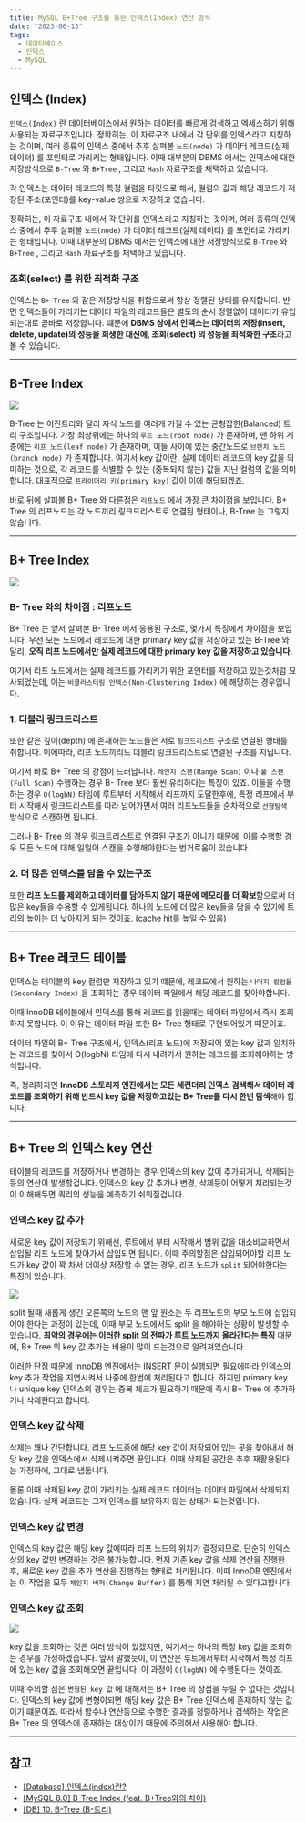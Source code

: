 ```yaml
---
title: MySQL B+Tree 구조를 통한 인덱스(Index) 연산 방식
date: "2023-06-13"
tags:
  - 데이터베이스
  - 인덱스
  - MySQL
---
```


## 인덱스 (Index)

`인덱스(Index)` 란 데이터베이스에서 원하는 데이터를 빠르게 검색하고 엑세스하기 위해 사용되는 자료구조입니다. 정확히는, 이 자료구조 내에서 각 단위를 인덱스라고 지칭하는 것이며, 여러 종류의 인덱스 중에서 추후 살펴볼 `노드(node)` 가 데이터 레코드(실제 데이터) 를 포인터로 가리키는 형태입니다. 이때 대부분의 DBMS 에서는 인덱스에 대한 저장방식으로 `B-Tree` 와 `B+Tree` , 그리고 `Hash` 자료구조를 채택하고 있습니다.

각 인덱스는 데이터 레코드의 특정 컬럼을 타킷으로 해서, 컬럼의 값과 해당 레코드가 저장된 주소(포인터)를 key-value 쌍으로 저장하고 있습니다.

정확히는, 이 자료구조 내에서 각 단위를 인덱스라고 지칭하는 것이며, 여러 종류의 인덱스 중에서 추후 살펴볼 `노드(node)` 가 데이터 레코드(실제 데이터) 를 포인터로 가리키는 형태입니다. 이때 대부분의 DBMS 에서는 인덱스에 대한 저장방식으로 `B-Tree` 와 `B+Tree` , 그리고 `Hash` 자료구조를 채택하고 있습니다.

### 조회(select) 를 위한 최적화 구조

인덱스는 `B+ Tree` 와 같은 저장방식을 취함으로써 항상 정렬된 상태를 유지합니다. 반면 인덱스들이 가리키는 데이터 파일의 레코드들은 별도의 순서 정렬없이 데이터가 유입되는대로 곧바로 저장합니다. 떄문에 **DBMS 상에서 인덱스는 데이터의 저장(insert, delete, update)의 성능을 희생한 대신에, 조회(select) 의 성능을 최적화한 구조**라고 볼 수 있습니다.

---

## B-Tree Index

![](https://velog.velcdn.com/images/msung99/post/56f352c6-0a3c-486d-a36d-3e20987a5034/image.png)

B-Tree 는 이진트리와 달리 자식 노드를 여러개 가질 수 있는 균형잡힌(Balanced) 트리 구조입니다. 가장 최상위에는 하나의 `루트 노드(root node)` 가 존재하며, 맨 하위 계층에는 `리프 노드(leaf node)` 가 존재하며, 이들 사이에 있는 중간노드로 `브랜치 노드(branch node)` 가 존재합니다. 여기서 key 값이란, 실제 데이터 레코드의 key 값을 의미하는 것으로, 각 레코드를 식별할 수 있는 (중복되지 않는) 값을 지닌 컬럼의 값을 의미합니다. 대표적으로 `프라이머리 키(primary key)` 값이 이에 해당되겠죠.

바로 뒤에 살펴볼 B+ Tree 와 다른점은 `리프노드` 에서 가장 큰 차이점을 보입니다. B+ Tree 의 리프노드는 각 노드끼리 링크드리스트로 연결된 형태이나, B-Tree 는 그렇지 않습니다.

---

## B+ Tree Index

![](https://velog.velcdn.com/images/msung99/post/dda72d71-7323-4205-a903-cbeca57ca581/image.png)

### B- Tree 와의 차이점 : 리프노드

B+ Tree 는 앞서 살펴본 B- Tree 에서 응용된 구조로, 몇가지 특징에서 차이점을 보입니다. 우선 모든 노드에서 레코드에 대한 primary key 값을 저장하고 있는 B-Tree 와 달리, **오직 리프 노드에서만 실제 레코드에 대한 primary key 값을 저장하고 있습니다.**

여기서 리프 노드에서는 실제 레코드를 가리키기 위한 포인터를 저장하고 있는것처럼 묘사되었는데, 이는 `비클러스터링 인덱스(Non-Clustering Index)` 에 해당하는 경우입니다.

### 1. 더블리 링크드리스트

또한 같은 깊이(depth) 에 존재하는 노드들은 서로 `링크드리스트` 구조로 연결된 형태를 취합니다. 이에따라, 리프 노드끼리도 더블리 링크드리스트로 연결된 구조를 지닙니다.

여기서 바로 B+ Tree 의 강점이 드러납니다. `레인지 스캔(Range Scan)` 이나 `풀 스캔(Full Scan)` 수행하는 경우 B- Tree 보다 훨씬 유리하다는 특징이 있죠. 이들을 수행하는 경우 `O(logbN)` 타임에 루트부터 시작해서 리프까지 도달한후에, 특정 리프에서 부터 시작해서 링크드리스트를 따라 넘어가면서 여러 리프노드들을 순차적으로 `선형탐색` 방식으로 스캔하면 됩니다.

그러나 B- Tree 의 경우 링크트리스트로 연결된 구조가 아니기 때문에, 이를 수행할 경우 모든 노드에 대해 일일이 스캔을 수행해야한다는 번거로움이 있습니다.

### 2. 더 많은 인덱스를 담을 수 있는구조

또한 **리프 노드를 제외하고 데이터를 담아두지 않기 때문에 메모리를 더 확보**함으로써 더 많은 key들을 수용할 수 있게됩니다. 하나의 노드에 더 많은 key들을 담을 수 있기에 트리의 높이는 더 낮아지게 되는 것이죠. (cache hit를 높일 수 있음)

---

## B+ Tree 레코드 테이블

인덱스는 테이블의 key 컬럼만 저장하고 있기 떄문에, 레코드에서 원하는 `나머지 컬럼들 (Secondary Index)` 을 조회하는 경우 데이터 파일에서 해당 레코드를 찾아야합니다.

이때 InnoDB 테이블에서 인덱스를 통해 레코드를 읽을때는 데이터 파일에서 즉시 조회하지 못합니다. 이 이유는 데이터 파일 또한 B+ Tree 형태로 구현되어있기 때문이죠.

데이터 파일의 B+ Tree 구조에서, 인덱스(리프 노드)에 저장되어 있는 key 값과 일치하는 레코드를 찾아서 O(logbN) 타임에 다시 내려가서 원하는 레코드를 조회해야하는 방식입니다.

즉, 정리하자면 **InnoDB 스토리지 엔진에서는 모든 세컨더리 인덱스 검색해서 데이터 레코드를 조회하기 위해 반드시 key 값을 저장하고있는 B+ Tree를 다시 한번 탐색**해야 합니다.

---

## B+ Tree 의 인덱스 key 연산

테이블의 레코드를 저장하거나 변경하는 경우 인덱스의 key 값이 추가되거나, 삭제되는등의 연산이 발생할겁니다. 인덱스의 key 값 추가나 변경, 삭제등이 어떻게 처리되는것이 이해해두면 쿼리의 성능을 예측하기 쉬워질겁니다.

### 인덱스 key 값 추가

새로운 key 값이 저장되기 위해선, 루트에서 부터 시작해서 범위 값을 대소비교하면서 삽입될 리프 노드에 찾아가서 삽입되면 됩니다. 이때 주의할점은 삽입되어야할 리프 노드가 key 값이 꽉 차서 더이상 저장할 수 없는 경우, 리프 노드가 `split` 되어야한다는 특징이 있습니다.

![](https://velog.velcdn.com/images/msung99/post/174c11c2-4b72-46c9-b249-e2c44aec6737/image.png)

split 될때 새롭게 생긴 오른쪽의 노드의 맨 앞 원소는 두 리프노드의 부모 노드에 삽입되어야 한다는 과정이 있는데, 이때 부모 노드에서도 split 을 해야하는 상황이 발생할 수 있습니다. **최악의 경우에는 이러한 split 의 전파가 루트 노드까지 올라간다는 특징** 때문에, B+ Tree 의 key 값 추가는 비용이 많이 드는것으로 알려져있습니다.

이러한 단점 때문에 InnoDB 엔진에서는 INSERT 문이 실행되면 필요에따라 인덱스의 key 추가 작업을 지연시켜서 나중에 한번에 처리된다고 합니다. 하지만 primary key 나 unique key 인덱스의 경우는 중복 체크가 필요하기 때문에 즉시 B+ Tree 에 추가하거나 삭제한다고 합니다.

### 인덱스 key 값 삭제

삭제는 꽤나 간단합니다. 리프 노드중에 해당 key 값이 저장되어 있는 곳을 찾아내서 해당 key 값을 인덱스에서 삭제시켜주면 끝입니다. 이때 삭제된 공간은 추후 재활용된다는 가정하에, 그대로 냅둡니다.

몰론 이때 삭제된 key 값이 가리키는 실제 레코드 데이터는 데이터 파일에서 삭제되지 않습니다. 실제 레코드는 그저 인덱스를 보유하지 않는 상태가 되는것입니다.

### 인덱스 key 값 변경

인덱스의 key 값은 해당 key 값에따라 리프 노드의 위치가 결정되므로, 단순히 인덱스상의 key 값만 변경하는 것은 불가능합니다. 먼저 기존 key 값을 삭제 연산을 진행한 후, 새로운 key 값을 추가 연산을 진행하는 형태로 처리됩니다. 이때 InnoDB 엔진에서는 이 작업을 모두 `체인지 버퍼(Change Buffer)` 를 통해 지연 처리될 수 있다고합니다.

### 인덱스 key 값 조회

![](https://velog.velcdn.com/images/msung99/post/5d88eb2b-27ef-4497-b4da-5ebcf3adca72/image.png)

key 값을 조회하는 것은 여러 방식이 있겠지만, 여기서는 하나의 특정 key 값을 조회하는 경우를 가정하겠습니다. 앞서 말했듯이, 이 연산은 루트에서부터 시작해서 특정 리프에 있는 key 값을 조회해오면 끝입니다. 이 과정이 `O(logbN)` 에 수행된다는 것이죠.

이때 주의할 점은 `변형된 key 값` 에 대해서는 B+ Tree 의 장점을 누릴 수 없다는 것입니다. 인덱스의 key 값에 변형이되면 해당 key 값은 B+ Tree 인덱스에 존재하지 않는 값이기 떄문이죠. 따라서 함수나 연산등으로 수행한 결과를 정렬하거나 검색하는 작업은 B+ Tree 의 인덱스에 존재하는 대상이기 때문에 주의해서 사용해야 합니다.

---

## 참고

- [[Database] 인덱스(index)란?](https://mangkyu.tistory.com/96)
- [[MySQL 8.0] B-Tree Index (feat. B+Tree와의 차이)](https://velog.io/@evelyn82ny/B-Tree-index-feat-difference-from-B-plus-Tree)
- [[DB] 10. B-Tree (B-트리)](https://rebro.kr/169)
